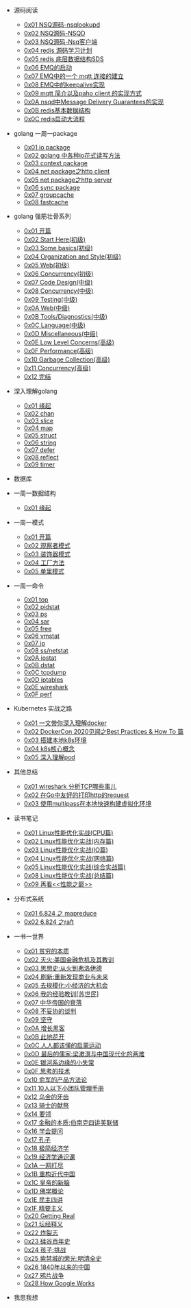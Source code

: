 - 源码阅读
    - [0x01 NSQ源码-nsqlookupd](https://github.com/lzh2nix/articles/issues/6) 
    - [0x02 NSQ源码-NSQD](https://github.com/lzh2nix/articles/issues/7)
    - [0x03 NSQ源码-Nsq客户端](https://github.com/lzh2nix/articles/issues/8)
    - [0x04 redis 源码学习计划](https://github.com/lzh2nix/articles/issues/12)
    - [0x05 redis 底层数据结构SDS](https://github.com/lzh2nix/articles/issues/13)
    - [0x06 EMQ的启动](https://github.com/lzh2nix/articles/issues/9)
    - [0x07 EMQ中的一个 mqtt 连接的建立](https://github.com/lzh2nix/articles/issues/14)
    - [0x08 EMQ中的keepalive实现](https://github.com/lzh2nix/articles/issues/10)
    - [0x09 mqtt 简介以及paho client 的实现方式](https://github.com/lzh2nix/articles/issues/16)
    - [0x0A nsqd中Message Delivery Guarantees的实现](https://github.com/lzh2nix/articles/issues/18)
    - [0x0B redis基本数据结构](https://github.com/lzh2nix/articles/issues/117)
    - [0x0C redis启动大流程](https://github.com/lzh2nix/articles/issues/118)
- golang 一周一package
  - [0x01 io package](https://github.com/lzh2nix/articles/issues/24)
  - [0x02 golang 中各种io花式读写方法](https://github.com/lzh2nix/articles/issues/25)
  - [0x03 context package](https://github.com/lzh2nix/articles/issues/26)
  - [0x04 net package之http client](https://github.com/lzh2nix/articles/issues/28)
  - [0x05 net package之http server](https://github.com/lzh2nix/articles/issues/30)
  - [0x06 sync package](https://github.com/lzh2nix/articles/issues/32)
  - [0x07 groupcache](https://github.com/lzh2nix/articles/issues/86)
  - [0x08 fastcache](https://github.com/lzh2nix/articles/issues/87)
- golang 强筋壮骨系列
  - [0x01 开篇](https://github.com/lzh2nix/articles/issues/57)
  - [0x02 Start Here(初级)](https://github.com/lzh2nix/articles/issues/58)
  - [0x03 Some basics(初级)](https://github.com/lzh2nix/articles/issues/59)
  - [0x04 Organization and Style(初级)](https://github.com/lzh2nix/articles/issues/68)
  - [0x05 Web(初级)](https://github.com/lzh2nix/articles/issues/70)
  - [0x06 Concurrency(初级)](https://github.com/lzh2nix/articles/issues/71)
  - [0x07 Code Design(中级)](https://github.com/lzh2nix/articles/issues/72)
  - [0x08 Concurrency(中级)](https://github.com/lzh2nix/articles/issues/74)
  - [0x09 Testing(中级)](https://github.com/lzh2nix/articles/issues/75)
  - [0x0A Web(中级)](https://github.com/lzh2nix/articles/issues/76)
  - [0x0B Tools/Diagnostics(中级)](https://github.com/lzh2nix/articles/issues/77)
  - [0x0C Language(中级)](https://github.com/lzh2nix/articles/issues/78)
  - [0x0D Miscellaneous(中级)](https://github.com/lzh2nix/articles/issues/79)
  - [0x0E Low Level Concerns(高级)](https://github.com/lzh2nix/articles/issues/80)
  - [0x0F Performance(高级)](https://github.com/lzh2nix/articles/issues/81)
  - [0x10 Garbage Collection(高级)](https://github.com/lzh2nix/articles/issues/82)
  - [0x11 Concurrency(高级)](https://github.com/lzh2nix/articles/issues/83)
  - [0x12 完结](https://github.com/lzh2nix/articles/issues/85)
- 深入理解golang 
  - [0x01 缘起](https://github.com/lzh2nix/articles/issues/102#issue-774964885)
  - [0x02 chan](https://github.com/lzh2nix/articles/issues/102#issuecomment-751418724)
  - [0x03 slice](https://github.com/lzh2nix/articles/issues/102#issuecomment-753571555)
  - [0x04 map](https://github.com/lzh2nix/articles/issues/102#issuecomment-753571622)
  - [0x05 struct](https://github.com/lzh2nix/articles/issues/102#issuecomment-753571632)
  - [0x06 string](https://github.com/lzh2nix/articles/issues/102#issuecomment-753571647)
  - [0x07 defer](https://github.com/lzh2nix/articles/issues/119)
  - [0x08 reflect](https://github.com/lzh2nix/articles/issues/120)
  - [0x09 timer](https://github.com/lzh2nix/articles/issues/121)
- 数据库

- 一周一数据结构
  - [0x01 缘起](https://github.com/lzh2nix/articles/issues/88)

- 一周一模式
  - [0x01 开篇](https://github.com/lzh2nix/articles/issues/84)
  - [0x02 观察者模式](https://github.com/lzh2nix/articles/issues/126)
  - [0x03 装饰器模式](https://github.com/lzh2nix/articles/issues/127)
  - [0x04 工厂方法](https://github.com/lzh2nix/articles/issues/132)
  - [0x05 单里模式](https://github.com/lzh2nix/articles/issues/133)
  
- 一周一命令
  - [0x01 top](https://github.com/lzh2nix/articles/issues/42)
  - [0x02 pidstat](https://github.com/lzh2nix/articles/issues/43)
  - [0x03 ps](https://github.com/lzh2nix/articles/issues/44)
  - [0x04 sar](https://github.com/lzh2nix/articles/issues/45)
  - [0x05 free](https://github.com/lzh2nix/articles/issues/46)
  - [0x06 vmstat](https://github.com/lzh2nix/articles/issues/47)
  - [0x07 ip](https://github.com/lzh2nix/articles/issues/48)
  - [0x08 ss/netstat](https://github.com/lzh2nix/articles/issues/49)
  - [0x0A iostat](https://github.com/lzh2nix/articles/issues/51)
  - [0x0B dstat](https://github.com/lzh2nix/articles/issues/52)
  - [0x0C tcpdump](https://github.com/lzh2nix/articles/issues/53)
  - [0x0D iptables](https://github.com/lzh2nix/articles/issues/54)
  - [0x0E wireshark](https://github.com/lzh2nix/articles/issues/55)
  - [0x0F perf](https://github.com/lzh2nix/articles/issues/56)
- Kubernetes 实战之路
  - [0x01 一文带你深入理解docker](https://github.com/lzh2nix/articles/issues/105)
  - [0x02 DockerCon 2020见闻之Best Practices & How To 篇](https://github.com/lzh2nix/articles/issues/112)
  - [0x03 搭建本地k8s环境](https://github.com/lzh2nix/articles/issues/21)
  - [0x04 k8s核心概念](https://github.com/lzh2nix/articles/issues/22)
  - [0x05 深入理解pod](https://github.com/lzh2nix/articles/issues/23)
- 其他总结
   - [0x01 wireshark 分析TCP哪些事儿](https://github.com/lzh2nix/articles/issues/11)
   - [0x02 在Go中友好的打印http的request](https://github.com/lzh2nix/articles/issues/17)
   - [0x03 使用multipass在本地快速构建虚拟化环境](https://github.com/lzh2nix/articles/issues/125)
- 读书笔记
   - [0x01 Linux性能优化实战(CPU篇)](https://github.com/lzh2nix/articles/issues/34)
   - [0x02 Linux性能优化实战(内存篇)](https://github.com/lzh2nix/articles/issues/35)
   - [0x03 Linux性能优化实战(IO篇)](https://github.com/lzh2nix/articles/issues/36)
   - [0x04 Linux性能优化实战(网络篇)](https://github.com/lzh2nix/articles/issues/37)
   - [0x05 Linux性能优化实战(综合实战篇)](https://github.com/lzh2nix/articles/issues/38)
   - [0x08 Linux性能优化实战(总结篇)](https://github.com/lzh2nix/articles/issues/73)
   - [0x09 再看<<性能之巅>>](https://github.com/lzh2nix/articles/issues/116)
- 分布式系统
   - [0x01 6.824 之 mapreduce](https://github.com/lzh2nix/articles/issues/41)
   - [0x02 6.824 之raft](https://github.com/lzh2nix/articles/issues/39)
   
- 一书一世界
   - [0x01 贫穷的本质](https://github.com/lzh2nix/articles/issues/19)
   - [0x02 灭火:美国金融危机及其教训](https://github.com/lzh2nix/articles/issues/27)
   - [0x03 思想史:从火到弗洛伊德](https://github.com/lzh2nix/articles/issues/29)
   - [0x04 刷新:重新发现商业与未来](https://github.com/lzh2nix/articles/issues/31)
   - [0x05 去规模化:小经济的大机会](https://github.com/lzh2nix/articles/issues/33)
   - [0x06 我的经验教训[苏世民]](https://github.com/lzh2nix/articles/issues/62)
   - [0x07 中华帝国的衰落](https://github.com/lzh2nix/articles/issues/61)
   - [0x08 不妥协的谈判](https://github.com/lzh2nix/articles/issues/63)
   - [0x09 坚守](https://github.com/lzh2nix/articles/issues/64)
   - [0x0A 增长黑客](https://github.com/lzh2nix/articles/issues/65)
   - [0x0B 此地花开](https://github.com/lzh2nix/articles/issues/66)
   - [0x0C 人人都该懂的启蒙运动](https://github.com/lzh2nix/articles/issues/67)
   - [0x0D 最后的儒家:梁漱溟与中国现代化的两难](https://github.com/lzh2nix/articles/issues/89)
   - [0x0E 银河系边缘的小失常](https://github.com/lzh2nix/articles/issues/90)
   - [0x0F 思考的技术](https://github.com/lzh2nix/articles/issues/91)
   - [0x10 俞军的产品方法论](https://github.com/lzh2nix/articles/issues/92)
   - [0x11 10人以下小团队管理手册](https://github.com/lzh2nix/articles/issues/93)
   - [0x12 乌金的牙齿](https://github.com/lzh2nix/articles/issues/94)
   - [0x13 骑士的献祭](https://github.com/lzh2nix/articles/issues/95)
   - [0x14 要领](https://github.com/lzh2nix/articles/issues/96)
   - [0x17 金融的本质:伯南克四讲美联储](https://github.com/lzh2nix/articles/issues/97)
   - [0x16 学会提问](https://github.com/lzh2nix/articles/issues/98)
   - [0x17 孔子](https://github.com/lzh2nix/articles/issues/99)
   - [0x18 极简经济学](https://github.com/lzh2nix/articles/issues/100)
   - [0x19 经济学通识课](https://github.com/lzh2nix/articles/issues/101)
   - [0x1A 一网打尽](https://github.com/lzh2nix/articles/issues/103)
   - [0x1B 重构近代中国](https://github.com/lzh2nix/articles/issues/104)
   - [0x1C 皇帝的新脑](https://github.com/lzh2nix/articles/issues/106)
   - [0x1D 佛学概论](https://github.com/lzh2nix/articles/issues/107)
   - [0x1E 民主四讲](https://github.com/lzh2nix/articles/issues/108)
   - [0x1F 精要主义](https://github.com/lzh2nix/articles/issues/109)
   - [0x20 Getting Real](https://github.com/lzh2nix/articles/issues/110)
   - [0x21 坛经释义](https://github.com/lzh2nix/articles/issues/111)
   - [0x22 炸裂志](https://github.com/lzh2nix/articles/issues/122)
   - [0x23 硅谷百年史](https://github.com/lzh2nix/articles/issues/123)
   - [0x24 孩子:挑战](https://github.com/lzh2nix/articles/issues/124)
   - [0x25 紫禁城的荣光:明清全史](https://github.com/lzh2nix/articles/issues/128)
   - [0x26 1840年以来的中国](https://github.com/lzh2nix/articles/issues/129)
   - [0x27 鸦片战争](https://github.com/lzh2nix/articles/issues/130)
   - [0x28 How Google Works](https://github.com/lzh2nix/articles/issues/131)



- 我思我想

